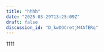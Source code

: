```yaml
---
title: "hhhh"
date: "2025-03-29T13:25:09Z"
draft: false
discussion_id: "D_kwDOCretjM4AfERq"
---
```


1111